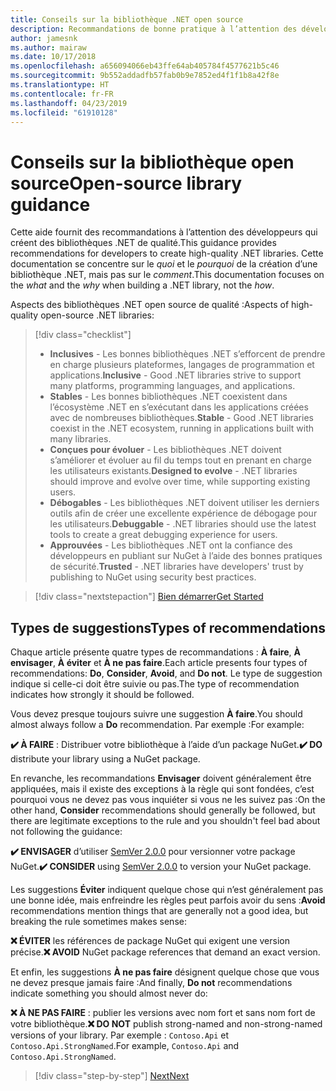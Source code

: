 ```yaml
---
title: Conseils sur la bibliothèque .NET open source
description: Recommandations de bonne pratique à l’attention des développeurs qui créent des bibliothèques .NET de qualité.
author: jamesnk
ms.author: mairaw
ms.date: 10/17/2018
ms.openlocfilehash: a656094066eb43ffe64ab405784f4577621b5c46
ms.sourcegitcommit: 9b552addadfb57fab0b9e7852ed4f1f1b8a42f8e
ms.translationtype: HT
ms.contentlocale: fr-FR
ms.lasthandoff: 04/23/2019
ms.locfileid: "61910128"
---
```

# <a name="open-source-library-guidance"></a><span data-ttu-id="0a1eb-103">Conseils sur la bibliothèque open source</span><span class="sxs-lookup"><span data-stu-id="0a1eb-103">Open-source library guidance</span></span>

<span data-ttu-id="0a1eb-104">Cette aide fournit des recommandations à l’attention des développeurs qui créent des bibliothèques .NET de qualité.</span><span class="sxs-lookup"><span data-stu-id="0a1eb-104">This guidance provides recommendations for developers to create high-quality .NET libraries.</span></span> <span data-ttu-id="0a1eb-105">Cette documentation se concentre sur le *quoi* et le *pourquoi* de la création d’une bibliothèque .NET, mais pas sur le *comment*.</span><span class="sxs-lookup"><span data-stu-id="0a1eb-105">This documentation focuses on the *what* and the *why* when building a .NET library, not the *how*.</span></span>

<span data-ttu-id="0a1eb-106">Aspects des bibliothèques .NET open source de qualité :</span><span class="sxs-lookup"><span data-stu-id="0a1eb-106">Aspects of high-quality open-source .NET libraries:</span></span>

> [!div class="checklist"]
> * <span data-ttu-id="0a1eb-107">**Inclusives** - Les bonnes bibliothèques .NET s’efforcent de prendre en charge plusieurs plateformes, langages de programmation et applications.</span><span class="sxs-lookup"><span data-stu-id="0a1eb-107">**Inclusive** - Good .NET libraries strive to support many platforms, programming languages, and applications.</span></span>
> * <span data-ttu-id="0a1eb-108">**Stables** - Les bonnes bibliothèques .NET coexistent dans l’écosystème .NET en s’exécutant dans les applications créées avec de nombreuses bibliothèques.</span><span class="sxs-lookup"><span data-stu-id="0a1eb-108">**Stable** - Good .NET libraries coexist in the .NET ecosystem, running in applications built with many libraries.</span></span>
> * <span data-ttu-id="0a1eb-109">**Conçues pour évoluer** - Les bibliothèques .NET doivent s’améliorer et évoluer au fil du temps tout en prenant en charge les utilisateurs existants.</span><span class="sxs-lookup"><span data-stu-id="0a1eb-109">**Designed to evolve** - .NET libraries should improve and evolve over time, while supporting existing users.</span></span>
> * <span data-ttu-id="0a1eb-110">**Débogables** - Les bibliothèques .NET doivent utiliser les derniers outils afin de créer une excellente expérience de débogage pour les utilisateurs.</span><span class="sxs-lookup"><span data-stu-id="0a1eb-110">**Debuggable** - .NET libraries should use the latest tools to create a great debugging experience for users.</span></span>
> * <span data-ttu-id="0a1eb-111">**Approuvées** - Les bibliothèques .NET ont la confiance des développeurs en publiant sur NuGet à l’aide des bonnes pratiques de sécurité.</span><span class="sxs-lookup"><span data-stu-id="0a1eb-111">**Trusted** - .NET libraries have developers' trust by publishing to NuGet using security best practices.</span></span>

> [!div class="nextstepaction"]
> [<span data-ttu-id="0a1eb-112">Bien démarrer</span><span class="sxs-lookup"><span data-stu-id="0a1eb-112">Get Started</span></span>](./get-started.md)

## <a name="types-of-recommendations"></a><span data-ttu-id="0a1eb-113">Types de suggestions</span><span class="sxs-lookup"><span data-stu-id="0a1eb-113">Types of recommendations</span></span>

<span data-ttu-id="0a1eb-114">Chaque article présente quatre types de recommandations : **À faire**, **À envisager**, **À éviter** et **À ne pas faire**.</span><span class="sxs-lookup"><span data-stu-id="0a1eb-114">Each article presents four types of recommendations: **Do**, **Consider**, **Avoid**, and **Do not**.</span></span> <span data-ttu-id="0a1eb-115">Le type de suggestion indique si celle-ci doit être suivie ou pas.</span><span class="sxs-lookup"><span data-stu-id="0a1eb-115">The type of recommendation indicates how strongly it should be followed.</span></span>

<span data-ttu-id="0a1eb-116">Vous devez presque toujours suivre une suggestion **À faire**.</span><span class="sxs-lookup"><span data-stu-id="0a1eb-116">You should almost always follow a **Do** recommendation.</span></span> <span data-ttu-id="0a1eb-117">Par exemple :</span><span class="sxs-lookup"><span data-stu-id="0a1eb-117">For example:</span></span>

<span data-ttu-id="0a1eb-118">**✔️ À FAIRE** : Distribuer votre bibliothèque à l’aide d’un package NuGet.</span><span class="sxs-lookup"><span data-stu-id="0a1eb-118">**✔️ DO** distribute your library using a NuGet package.</span></span>

<span data-ttu-id="0a1eb-119">En revanche, les recommandations **Envisager** doivent généralement être appliquées, mais il existe des exceptions à la règle qui sont fondées, c’est pourquoi vous ne devez pas vous inquiéter si vous ne les suivez pas :</span><span class="sxs-lookup"><span data-stu-id="0a1eb-119">On the other hand, **Consider** recommendations should generally be followed, but there are legitimate exceptions to the rule and you shouldn't feel bad about not following the guidance:</span></span>

<span data-ttu-id="0a1eb-120">**✔️ ENVISAGER** d’utiliser [SemVer 2.0.0](https://semver.org/) pour versionner votre package NuGet.</span><span class="sxs-lookup"><span data-stu-id="0a1eb-120">**✔️ CONSIDER** using [SemVer 2.0.0](https://semver.org/) to version your NuGet package.</span></span>

<span data-ttu-id="0a1eb-121">Les suggestions **Éviter** indiquent quelque chose qui n’est généralement pas une bonne idée, mais enfreindre les règles peut parfois avoir du sens :</span><span class="sxs-lookup"><span data-stu-id="0a1eb-121">**Avoid** recommendations mention things that are generally not a good idea, but breaking the rule sometimes makes sense:</span></span>

<span data-ttu-id="0a1eb-122">**❌ ÉVITER** les références de package NuGet qui exigent une version précise.</span><span class="sxs-lookup"><span data-stu-id="0a1eb-122">**❌ AVOID** NuGet package references that demand an exact version.</span></span>

<span data-ttu-id="0a1eb-123">Et enfin, les suggestions **À ne pas faire** désignent quelque chose que vous ne devez presque jamais faire :</span><span class="sxs-lookup"><span data-stu-id="0a1eb-123">And finally, **Do not** recommendations indicate something you should almost never do:</span></span>

<span data-ttu-id="0a1eb-124">**❌ À NE PAS FAIRE** : publier les versions avec nom fort et sans nom fort de votre bibliothèque.</span><span class="sxs-lookup"><span data-stu-id="0a1eb-124">**❌ DO NOT** publish strong-named and non-strong-named versions of your library.</span></span> <span data-ttu-id="0a1eb-125">Par exemple : `Contoso.Api` et `Contoso.Api.StrongNamed`.</span><span class="sxs-lookup"><span data-stu-id="0a1eb-125">For example, `Contoso.Api` and `Contoso.Api.StrongNamed`.</span></span>

>[!div class="step-by-step"]
>[<span data-ttu-id="0a1eb-126">Next</span><span class="sxs-lookup"><span data-stu-id="0a1eb-126">Next</span></span>](get-started.md)